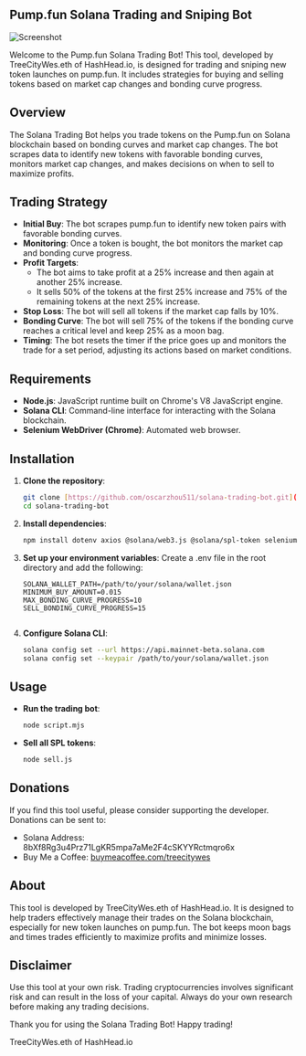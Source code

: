 ## Pump.fun Solana Trading and Sniping Bot
![Screenshot](bot.png)

Welcome to the Pump.fun Solana Trading Bot! This tool, developed by TreeCityWes.eth of HashHead.io, is designed for trading and sniping new token launches on pump.fun. It includes strategies for buying and selling tokens based on market cap changes and bonding curve progress.

## Overview

The Solana Trading Bot helps you trade tokens on the Pump.fun on Solana blockchain based on bonding curves and market cap changes. The bot scrapes data to identify new tokens with favorable bonding curves, monitors market cap changes, and makes decisions on when to sell to maximize profits.

## Trading Strategy

- **Initial Buy**: The bot scrapes pump.fun to identify new token pairs with favorable bonding curves.
- **Monitoring**: Once a token is bought, the bot monitors the market cap and bonding curve progress.
- **Profit Targets**: 
  - The bot aims to take profit at a 25% increase and then again at another 25% increase.
  - It sells 50% of the tokens at the first 25% increase and 75% of the remaining tokens at the next 25% increase.
- **Stop Loss**: The bot will sell all tokens if the market cap falls by 10%.
- **Bonding Curve**: The bot will sell 75% of the tokens if the bonding curve reaches a critical level and keep 25% as a moon bag.
- **Timing**: The bot resets the timer if the price goes up and monitors the trade for a set period, adjusting its actions based on market conditions.

## Requirements

- **Node.js**: JavaScript runtime built on Chrome's V8 JavaScript engine.
- **Solana CLI**: Command-line interface for interacting with the Solana blockchain.
- **Selenium WebDriver (Chrome)**: Automated web browser.

## Installation

1. **Clone the repository**:
   ```sh
   git clone [https://github.com/oscarzhou511/solana-trading-bot.git](https://github.com/TreeCityWes/Pump-Fun-Trading-Bot-Solana.git)
   cd solana-trading-bot
   ```

2. **Install dependencies**:
   ```sh
   npm install dotenv axios @solana/web3.js @solana/spl-token selenium-webdriver fs bs58 blessed blessed-contrib
   ```

3. **Set up your environment variables**:
   Create a .env file in the root directory and add the following:
  
   ```env
   SOLANA_WALLET_PATH=/path/to/your/solana/wallet.json
   MINIMUM_BUY_AMOUNT=0.015
   MAX_BONDING_CURVE_PROGRESS=10
   SELL_BONDING_CURVE_PROGRESS=15
  

4. **Configure Solana CLI**:
   ```sh
   solana config set --url https://api.mainnet-beta.solana.com
   solana config set --keypair /path/to/your/solana/wallet.json
   ```

## Usage

- **Run the trading bot**:
  ```sh
  node script.mjs
  ```

- **Sell all SPL tokens**:
  ```sh
  node sell.js
  ```

## Donations

If you find this tool useful, please consider supporting the developer. Donations can be sent to:

- Solana Address: 8bXf8Rg3u4Prz71LgKR5mpa7aMe2F4cSKYYRctmqro6x
- Buy Me a Coffee: [buymeacoffee.com/treecitywes](https://buymeacoffee.com/treecitywes)

## About

This tool is developed by TreeCityWes.eth of HashHead.io. It is designed to help traders effectively manage their trades on the Solana blockchain, especially for new token launches on pump.fun. The bot keeps moon bags and times trades efficiently to maximize profits and minimize losses.

## Disclaimer

Use this tool at your own risk. Trading cryptocurrencies involves significant risk and can result in the loss of your capital. Always do your own research before making any trading decisions.

Thank you for using the Solana Trading Bot! Happy trading!

TreeCityWes.eth of HashHead.io
